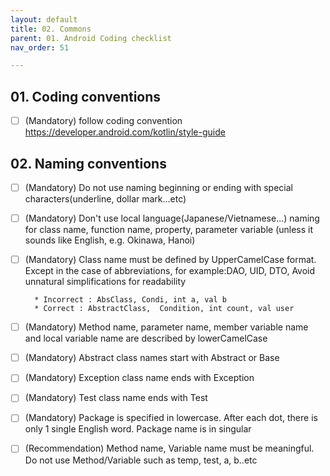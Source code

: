 ```yaml
---
layout: default
title: 02. Commons
parent: 01. Android Coding checklist
nav_order: 51

---
```


## 01. Coding conventions

- [ ] (Mandatory) follow coding convention 
https://developer.android.com/kotlin/style-guide


## 02. Naming conventions

- [ ] (Mandatory) Do not use naming beginning or ending with special characters(underline, dollar mark...etc)

- [ ] (Mandatory) Don't use local language(Japanese/Vietnamese...) naming for class name, function name, property, parameter variable (unless it sounds like English, e.g. Okinawa, Hanoi)

- [ ] (Mandatory) Class name must be defined by UpperCamelCase format. Except in the case of abbreviations, for example:DAO, UID, DTO, 
    Avoid unnatural simplifications for readability

        * Incorrect : AbsClass, Condi, int a, val b
        * Correct : AbstractClass,  Condition, int count, val user

- [ ] (Mandatory) Method name, parameter name, member variable name and local variable name are described by lowerCamelCase

- [ ] (Mandatory) Abstract class names start with Abstract or Base

- [ ] (Mandatory) Exception class name ends with Exception

- [ ] (Mandatory) Test class name ends with Test

- [ ] (Mandatory) Package is specified in lowercase. After each dot, there is only 1 single English word. Package name is in singular

- [ ] (Recommendation) Method name, Variable name must be meaningful. Do not use Method/Variable such as temp, test, a, b..etc

